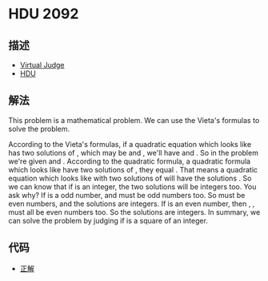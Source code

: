 # HDU 2092

## 描述

- [Virtual Judge](https://vjudge.net/problem/HDU-2092)
- [HDU](http://acm.hdu.edu.cn/showproblem.php?pid=2092)

## 解法

This problem is a mathematical problem. We can use the Vieta's formulas to solve the problem. 

According to the Vieta's formulas, if a quadratic equation which looks like <data value="v{x}p{2}o{-}v{p}o{}v{x}o{+}v{q}o{=}c{0}"></data> has two solutions of <data value="v{x}"></data>, which may be <data value="v{x}b{1}"></data> and <data value="v{x}b{2}"></data>, we'll have <data value="v{x}b{1}o{+}v{x}b{2}o{=}v{p}"></data> and <data value="v{x}b{1}o{}v{x}b{2}o{=}v{q}"></data>. So in the problem we're given <data value="v{p}"></data> and <data value="v{q}"></data>. According to the quadratic formula, a quadratic formula which looks like <data value="v{a}o{}v{x}p{2}o{+}v{b}o{}v{x}o{+}v{c}o{=}c{0}"></data> have two solutions of <data value="v{x}"></data>, they equal <data value="f{o{-}v{b}o{&plusmn;}o{&radic;}t{v{b}p{2}o{-}c{4}o{}v{a}o{}v{c}}l{}c{2}o{}v{a}}"></data>. That means a quadratic equation which looks like <data value="v{x}p{2}o{-}v{p}o{}v{x}o{+}v{q}o{=}c{0}"></data> with two solutions of <data value="v{x}"></data> will have the solutions <data value="f{v{p}o{&plusmn;}o{&radic;}t{v{p}p{2}o{-}c{4}o{}v{q}}l{}c{2}}"></data>. So we can know that if <data value="o{&radic;}t{v{p}p{2}o{-}c{4}o{}v{q}}"></data> is an integer, the two solutions will be integers too. You ask why? If <data value="v{p}"></data> is a odd number, <data value="o{(}v{p}p{2}o{-}c{4}o{}v{q}o{)}"></data> and <data value="o{&radic;}t{v{p}p{2}o{-}c{4}o{}v{q}}"></data> must be odd numbers too. So <data value="o{(}v{p}o{&plusmn;}o{&radic;}t{v{p}p{2}o{-}c{4}o{}v{q}}o{)}"></data> must be even numbers, and the solutions are integers. If <data value="v{p}"></data> is an even number, then <data value="o{(}v{p}p{2}o{-}c{4}o{}v{q}o{)}"></data>, <data value="o{&radic;}t{v{p}p{2}o{-}c{4}o{}v{q}}"></data>, <data value="o{(}v{p}o{&plusmn;}o{&radic;}t{v{p}p{2}o{-}c{4}o{}v{q}}o{)}"></data> must all be even numbers too. So the solutions are integers. In summary, we can solve the problem by judging if <data value="o{(}v{p}p{2}o{-}c{4}o{}v{q}o{)}"></data> is a square of an integer. 

## 代码

- [正解](HDU.2092.0.cpp)
